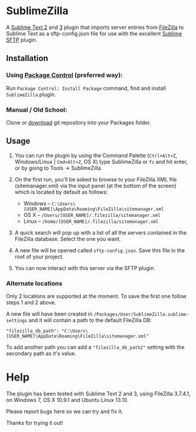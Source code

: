 SublimeZilla
============

A [Sublime Text 2](http://www.sublimetext.com/) and [3](http://www.sublimetext.com/3) plugin that imports server entries from [FileZilla](http://filezilla-project.org/) to Sublime Text as a sftp-config.json file for use with the excellent [Sublime SFTP](http://wbond.net/sublime_packages/sftp) plugin.

## Installation

### Using [Package Control](http://wbond.net/sublime_packages/package_control) (preferred way):
Run `Package Control: Install Package` command, find and install `SublimeZilla` plugin.

### Manual / Old School:
Clone or [download](https://github.com/ment4list/SublimeZilla/archive/master.zip) git repository into your Packages folder.

## Usage

1. You can run the plugin by using the Command Palette (`Ctrl+Alt+Z`, Windows/Linux | `Cmd+Alt+Z`, OS X) type SublimeZilla or `fz` and hit enter, or by going to Tools -> SublimeZilla.

2. On the first run, you'll be asked to browse to your FileZilla XML file (sitemanager.xml) via the input panel (at the bottom of the screen) which is located by default as follows:

	* Windows – `C:\Users\[USER_NAME]\AppData\Roaming\FileZilla\sitemanager.xml`
	* OS X – `/Users/[USER_NAME]/.filezilla/sitemanager.xml`
	* Linux – `/home/[USER_NAME]/.filezilla/sitemanager.xml`

3. A quick search will pop up with a list of all the servers contained in the FileZilla database. Select the one you want.

4. A new file will be opened called `sftp-config.json`. Save this file in the root of your project.

5. You can now interact with this server via the SFTP plugin.

### Alternate locations

Only 2 locations are supported at the moment. To save the first one follow steps 1 and 2 above.

A new file will have been created in `/Packages/User/SublimeZilla.sublime-settings` and it will contain a path to the default FileZilla DB:

`"filezilla_db_path": "C:\Users\[USER_NAME]\AppData\Roaming\FileZilla\sitemanager.xml"`

To add another path you can add a `"filezilla_db_path2"` setting with the secondary path as it's value.


Help
====

The plugin has been tested with Sublime Text 2 and 3, using FileZilla 3.7.4.1, on Windows 7, OS X 10.9.1 and Ubuntu Linux 13.10.

Please report bugs here so we can try and fix it.

Thanks for trying it out!